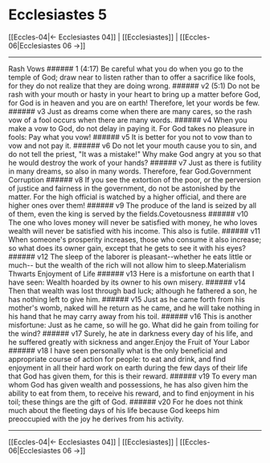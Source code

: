 # Ecclesiastes 5

[[Eccles-04|← Ecclesiastes 04]] | [[Ecclesiastes]] | [[Eccles-06|Ecclesiastes 06 →]]
***

Rash Vows ###### 1 (4:17) Be careful what you do when you go to the temple of God; draw near to listen rather than to offer a sacrifice like fools, for they do not realize that they are doing wrong. ###### v2 (5:1) Do not be rash with your mouth or hasty in your heart to bring up a matter before God, for God is in heaven and you are on earth! Therefore, let your words be few. ###### v3 Just as dreams come when there are many cares, so the rash vow of a fool occurs when there are many words. ###### v4 When you make a vow to God, do not delay in paying it. For God takes no pleasure in fools: Pay what you vow! ###### v5 It is better for you not to vow than to vow and not pay it. ###### v6 Do not let your mouth cause you to sin, and do not tell the priest, "It was a mistake!" Why make God angry at you so that he would destroy the work of your hands? ###### v7 Just as there is futility in many dreams, so also in many words. Therefore, fear God.Government Corruption ###### v8 If you see the extortion of the poor, or the perversion of justice and fairness in the government, do not be astonished by the matter. For the high official is watched by a higher official, and there are higher ones over them! ###### v9 The produce of the land is seized by all of them, even the king is served by the fields.Covetousness ###### v10 The one who loves money will never be satisfied with money, he who loves wealth will never be satisfied with his income. This also is futile. ###### v11 When someone's prosperity increases, those who consume it also increase; so what does its owner gain, except that he gets to see it with his eyes? ###### v12 The sleep of the laborer is pleasant--whether he eats little or much-- but the wealth of the rich will not allow him to sleep.Materialism Thwarts Enjoyment of Life ###### v13 Here is a misfortune on earth that I have seen: Wealth hoarded by its owner to his own misery. ###### v14 Then that wealth was lost through bad luck; although he fathered a son, he has nothing left to give him. ###### v15 Just as he came forth from his mother's womb, naked will he return as he came, and he will take nothing in his hand that he may carry away from his toil. ###### v16 This is another misfortune: Just as he came, so will he go. What did he gain from toiling for the wind? ###### v17 Surely, he ate in darkness every day of his life, and he suffered greatly with sickness and anger.Enjoy the Fruit of Your Labor ###### v18 I have seen personally what is the only beneficial and appropriate course of action for people: to eat and drink, and find enjoyment in all their hard work on earth during the few days of their life that God has given them, for this is their reward. ###### v19 To every man whom God has given wealth and possessions, he has also given him the ability to eat from them, to receive his reward, and to find enjoyment in his toil; these things are the gift of God. ###### v20 For he does not think much about the fleeting days of his life because God keeps him preoccupied with the joy he derives from his activity.

***
[[Eccles-04|← Ecclesiastes 04]] | [[Ecclesiastes]] | [[Eccles-06|Ecclesiastes 06 →]]
